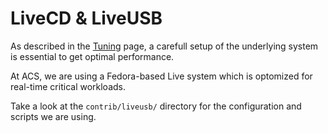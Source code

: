 # LiveCD & LiveUSB

As described in the [Tuning](Tuning) page, a carefull setup of the underlying system is essential to get optimal performance.

At ACS, we are using a Fedora-based Live system which is optomized for real-time critical workloads.

Take a look at the `contrib/liveusb/` directory for the configuration and scripts we are using.
